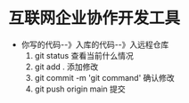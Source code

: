 # 互联网企业协作开发工具

- 你写的代码--》入库的代码--》入远程仓库
    1. git status   查看当前什么情况
    2. git add . 添加修改
    3. git commit -m 'git command'    确认修改
    4. git push origin  main    提交

